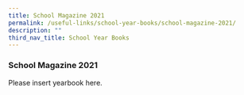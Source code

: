 ```yaml
---
title: School Magazine 2021
permalink: /useful-links/school-year-books/school-magazine-2021/
description: ""
third_nav_title: School Year Books
---
```

### School Magazine 2021

Please insert yearbook here.